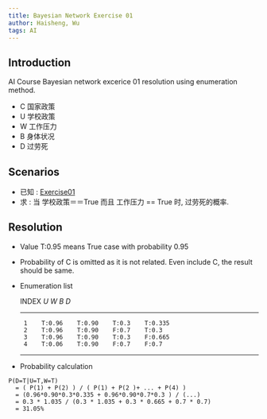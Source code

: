 ```yaml
---
title: Bayesian Network Exercise 01
author: Haisheng, Wu
tags: AI
---
```


## Introduction
AI Course Bayesian network excerice 01 resolution using enumeration method.

  + C 国家政策
  + U 学校政策
  + W 工作压力
  + B 身体状况
  + D 过劳死

## Scenarios
  - 已知 : [Exercise01](http://docs.google.com/fileview?id=0B4ERhObEn4HSOTRlMDQwMGEtZDI4OS00M2ExLWI1YTgtNzU1MzdjYjU2Mzlm&authkey=CMWuqBQ&hl=en)
  - 求  :  当 学校政策＝＝True 而且 工作压力 == True 时, 过劳死的概率.

## Resolution
  + Value T:0.95 means True case with probability 0.95
  + Probability of C is omitted as it is not related.
    Even include C, the result should be same.
  + Enumeration list

     INDEX    *U*       *W*       *B*      *D*     
    ------- --------- --------- -------- ---------
         1    T:0.96    T:0.90    T:0.3    T:0.335 
         2    T:0.96    T:0.90    F:0.7    T:0.3   
         3    T:0.96    T:0.90    T:0.3    F:0.665 
         4    T:0.06    T:0.90    F:0.7    F:0.7  
    ----------------------------------------------

  + Probability calculation

~~~~~~ {.sh}
P(D=T|U=T,W=T) 
  = ( P(1) + P(2) ) / ( P(1) + P(2 )+ ... + P(4) )
  = (0.96*0.90*0.3*0.335 + 0.96*0.90*0.7*0.3 ) / (...)
  = 0.3 * 1.035 / (0.3 * 1.035 + 0.3 * 0.665 + 0.7 * 0.7)
  = 31.05%
~~~~~~

